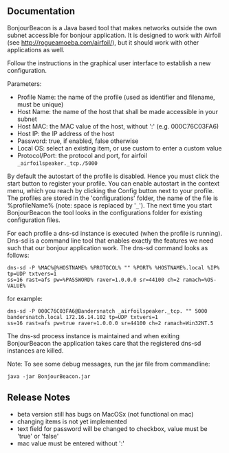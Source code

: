 ## Documentation ##

BonjourBeacon is a Java based tool that makes networks outside the own subnet accessible for bonjour application. It is designed to work with Airfoil (see http://rogueamoeba.com/airfoil/), but it should work with other applications as well.

Follow the instructions in the graphical user interface to establish a new configuration.

Parameters:

  * Profile Name: the name of the profile (used as identifier and filename, must be unique)
  * Host Name: the name of the host that shall be made accessible in your subnet
  * Host MAC: the MAC value of the host, without ':' (e.g. 000C76C03FA6)
  * Host IP: the IP address of the host
  * Password: true, if enabled, false otherwise
  * Local OS: select an existing item, or use custom to enter a custom value
  * Protocol/Port: the protocol and port, for airfoil `_airfoilspeaker._tcp./5000`

By default the autostart of the profile is disabled. Hence you must click the start button to register your profile. You can enable autostart in the context menu, which you reach by clicking the Config button next to your profile. The profiles are stored in the 'configurations' folder, the name of the file is %profileName% (note: space is replaced by '`_`'). The next time you start BonjourBeacon the tool looks in the configurations folder for existing configuration files.

For each profile a dns-sd instance is executed (when the profile is running). Dns-sd is a command line tool that enables exactly the features we need such that our bonjour application work. The dns-sd command looks as follows:

```
dns-sd -P %MAC%@%HOSTNAME% %PROTOCOL% "" %PORT% %HOSTNAME%.local %IP% tp=UDP txtvers=1
ss=16 rast=afs pw=%PASSWORD% raver=1.0.0.0 sr=44100 ch=2 ramach=%OS-VALUE%
```

for example:

```
dns-sd -P 000C76C03FA6@Bandersnatch _airfoilspeaker._tcp. "" 5000 bandersnatch.local 172.16.14.102 tp=UDP txtvers=1
ss=16 rast=afs pw=true raver=1.0.0.0 sr=44100 ch=2 ramach=Win32NT.5
```

The dns-sd process instance is maintained and when exiting BonjourBeacon the application takes care that the registered dns-sd instances are killed.

Note: To see some debug messages, run the jar file from commandline:

```
java -jar BonjourBeacon.jar
```

<p>
<h2>Release Notes</h2>

<ul><li>beta version still has bugs on MacOSx (not functional on mac)<br>
</li><li>changing items is not yet implemented<br>
</li><li>text field for password will be changed to checkbox, value must be 'true' or 'false'<br>
</li><li>mac value must be entered without ':'